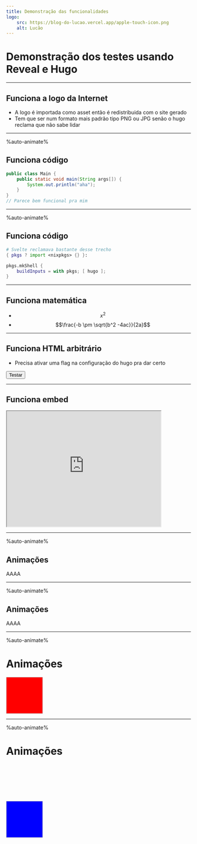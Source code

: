 ```yaml
---
title: Demonstração das funcionalidades
logo:
    src: https://blog-do-lucao.vercel.app/apple-touch-icon.png
    alt: Lucão
---
```


# Demonstração dos testes usando Reveal e Hugo

---

## Funciona a logo da Internet
- A logo é importada como asset então é redistribuida com o site gerado
- Tem que ser num formato mais padrão tipo PNG ou JPG senão o hugo reclama que não sabe lidar

----
%auto-animate%

## Funciona código

```java
public class Main {
    public static void main(String args[]) {
        System.out.println("aha");
    }
}
// Parece bem funcional pra mim
```

---
%auto-animate%

## Funciona código

```nix
# Svelte reclamava bastante desse trecho
{ pkgs ? import <nixpkgs> {} }:

pkgs.mkShell {
    buildInputs = with pkgs; [ hugo ];
}
```

---

## Funciona matemática

- $$x^2$$
- $$\frac{-b \pm \sqrt{b^2 -4ac}}{2a}$$

---

## Funciona HTML arbitrário
- Precisa ativar uma flag na configuração do hugo pra dar certo

<button onclick="alert('vai dizer que não')">Testar</button>

---
## Funciona embed

<iframe width="420" height="315" allowfullscreen src="https://www.youtube.com/embed/dQw4w9WgXcQ?autoplay=1&mute=0">
</iframe>

---
%auto-animate%
## Animações

<p>AAAA</p>

---
%auto-animate%
## Animações

<p color="red">AAAA</p>

---
<style>
img.block {
width: 100px; height: 100px;
margin: auto;
}
</style>

%auto-animate%

# Animações

<img class="block" style="background-color: red"></img>

---
%auto-animate%

# Animações

<img class="block" style="background-color: blue; margin-top: 100px"></img>

